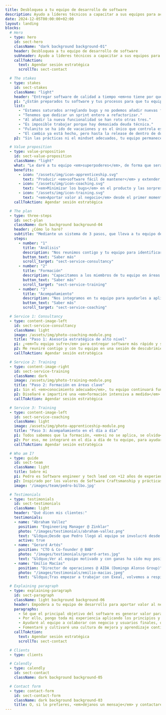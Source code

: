 ```yaml
---
title: Desbloquea a tu equipo de desarrollo de software
description: Ayudo a líderes técnicos a capacitar a sus equipos para acelerar la entrega de software y eliminar los bugs.
date: 2024-12-05T00:00:00+02:00
layout: landing
blocks:
  # Hero
  - type: hero
    id: sect-hero
    className: "dark background background-01"
    header: Desbloquea a tu equipo de desarrollo de software
    subheader: Ayudo a líderes técnicos a capacitar a sus equipos para acelerar la entrega de software y eliminar los bugs.
    callToAction:
      text: Agendar sesión estratégica
      scrollTo: sect-contact

  # The stakes
  - type: stakes
    id: sect-stakes
    className: "light"
    header: "Entregar software de calidad a tiempo <em>no tiene por qué ser doloroso.</em>"
    p1: "¿Están preparados tu software y tus procesos para que tu equipo aporte valor de forma continua, cumpliendo las fechas de entrega? O por el contrario se oyen cosas como..."
    list:
      - "Estamos saturados arreglando bugs y no podemos añadir nuevas funcionalidades."
      - "Tenemos que dedicar un sprint entero a refactorizar."
      - "Al añadir la nueva funcionalidad se han roto otras tres."
      - "Es imposible trabajar porque hay demasiada deuda técnica."
      - "Fulanito se ha ido de vacaciones y es el único que controla este tema."
      - "El cambio ya está hecho, pero hasta la release de dentro de dos semanas no llegará a producción."
    p2: "Sin las prácticas ni el mindset adecuados, tu equipo permanecerá <em>lento, frustrado y ahogado en incidencias</em>."

  # Value proposition
  - type: value-proposition
    id: sect-value-proposition
    className: "light"
    what: "Le daré a tu equipo <em>superpoderes</em>, de forma que serán capaces de:"
    benefits:
      - icon: "/assets/img/icon-apprenticeship.svg"
        text: "Producir <em>software fácil de mantener</em> y extender, <em>entregado a tiempo</em> al mercado."
      - icon: "/assets/img/icon-coaching.svg"
        text: "<em>Minimizar los bugs</em> en el producto y las sorpresas en los despliegues."
      - icon: "/assets/img/icon-training.svg"
        text: "<em>Aportar valor al negocio</em> desde el primer momento y de forma constante."
    callToAction: Agendar sesión estratégica

  # The plan
  - type: three-steps
    id: sect-plan
    className: dark background background-04
    header: ¿Cómo lo haré?
    subtitle: "Mediante un sistema de 3 pasos, que lleva a tu equipo de <em>estar constantemente apagando fuegos</em>, al <em>alto rendimiento y la mejora continua</em>."
    steps:
      - number: "1"
        title: "Análisis"
        description: "Nos reunimos contigo y tu equipo para identificar sus retos y cuellos de botella."
        button_text: "Saber más"
        scroll_target: "sect-service-consultancy"
      - number: "2"
        title: "Formación"
        description: "Capacitamos a los miembros de tu equipo en áreas de conocimiento clave."
        button_text: "Saber más"
        scroll_target: "sect-service-training"
      - number: "3"
        title: "Acompañamiento"
        description: "Nos integramos en tu equipo para ayudarles a aplicar lo aprendido en tu proyecto."
        button_text: "Saber más"
        scroll_target: "sect-service-coaching"

  # Service 1: Consultancy
  - type: content-image-left
    id: sect-service-consultancy
    className: light
    image: /assets/img/photo-coaching-module.png
    title: "Paso 1: Asesoría estratégica de alto nivel"
    p1: ¿<em>Tu equipo sufre</em> para entregar software más rápido y sin bugs, pero no tienes claro por qué ni <em>cómo ayudarles</em> a desbloquearse?
    p2: Me reuniré contigo y con tu equipo en una sesión de descubrimiento en la que auditaré sus prácticas técnicas y de gestión, para <em>identificar cuellos de botella y oportunidades de mejora</em>.
    callToAction: Agendar sesión estratégica

  # Service 2: Training
  - type: content-image-right
    id: sect-service-training
    className: dark
    image: /assets/img/photo-training-module.png
    title: "Paso 2: Formación en áreas clave"
    p1: Sin el <em>conocimiento adecuado</em>, tu equipo continuará funcionando como lo hacía hasta ahora.
    p2: Diseñaré e impartiré una <em>formación intensiva a medida</em> para tu equipo, orientada a cubrir sus gaps de conocimiento, en áreas clave como arquitectura software, orientación a producto o gestión ágil.
    callToAction: Agendar sesión estratégica

  # Service 3: Training
  - type: content-image-left
    id: sect-service-coaching
    className: light
    image: /assets/img/photo-apprenticeship-module.png
    title: "Paso 3: Acompañamiento en el día a día"
    p1: Todos sabemos que la formación, <em>si no se aplica, se olvida</em>.
    p2: Por eso, me integraré en el día a día de tu equipo, para ayudarles a aplicar todos los conocimientos adquiridos sobre el código de tu proyecto, y acompañarles en la mejora de sus prácticas técnicas y procesos de gestión.
    callToAction: Agendar sesión estratégica

  # Who am I?
  - type: guide
    id: sect-team
    className: light
    title: Sobre mí
    p1: Pedro es Software engineer y tech lead con +12 años de experiencia construyendo aplicaciones web escalables en el cloud, y liderando equipos multidisciplinares usando metodologías ágiles.
    p2: Inspirado por los valores de Software Craftsmanship y prácticas de Extreme Programming y DevOps, poniendo especial énfasis en la entrega temprana de valor, comunicación transparente con el cliente y excelencia técnica.
    image: '/images/team/pedro-bilbo.jpg'

  # Testimonials
  - type: testimonials
    id: sect-testimonials
    className: light
    header: "Qué dicen mis clientes:"
    testimonials:
    - name: "Abraham Vallez"
      position: "Engineering Manager @ Zinklar"
      photo: "/images/testimonials/abraham-vallez.png"
      text: "&ldquo;Desde que Pedro llegó al equipo se involucró desde el minuto 1, tanto en el producto como en la parte técnica, siendo una pieza clave en la gran mejora sistémica que experimentó el equipo, ayudando no solo en detalles técnicos si no en las interacciones, relaciones y otras dinámicas de equipo.&rdquo;"
      active: true
    - name: "Gerard Artés"
      position: "CTO & Co-founder @ BAB"
      photo: "/images/testimonials/gerard-artes.jpg"
      text: "&ldquo;Ver al equipo motivado y con ganas ha sido muy positivo. Gana el equipo, gana la empresa y también ganan los empleados a nivel personal ya que obtienen un aprendizaje y una formación extra que tiene un retorno muy positivo&rdquo;"
    - name: "Emilio Macías"
      position: "Director de operaciones @ AIDA (Domingo Alonso Group)"
      photo: "/images/testimonials/emilio-macias.jpeg"
      text: "&ldquo;Tras empezar a trabajar con Exeal, volvemos a respirar en el equipo el aprendizaje, las preguntas, las lecturas... El éxito principal es ayudar a crecer y retener a nuestros profesionales.&rdquo;"

  # Explaining paragraph
  - type: explaining-paragraph
    id: sect-paragraph
    className: light background background-06
    header: Empodera a tu equipo de desarrollo para aportar valor al negocio
    paragraphs:
      - Sé que el principal objetivo del software es generar valor para el negocio, pero también entiendo la desmotivación que supone estar constantemente haciendo malabares para seguir implementando funcionalidades, a la vez que mantener todos los fuegos controlados e intentar mejorar poco a poco el código, aún con la constante presión del negocio y la impotencia de no lograr un entendimiento.
      - Por ello, pongo toda mi experiencia aplicando los principios y prácticas de metodologías de desarrollo ágil como XP (Extreme Programming) y DevOps a disposición de tu equipo, con el que trabajaré codo con codo desde el día a día de vuestro proyecto. Fomentaré la adopción de buenas prácticas, hábitos y creación de un ritmo sostenible, para garantizar la performance y predictibilidad del equipo a largo plazo.
      - Ayudaré al equipo a colaborar con negocio y usuarios finales, optimizar sus procesos de desarrollo, dar forma a la visión técnica y construir software calidad de manera incremental. Lo haré en sesiones de Pair y Mob Programming, así como facilitando dinámicas de equipo. Trasladaré aquellos conocimientos de los que pueda carecer el equipo (p.ej. TDD, refactoring, DDD, CI/CD, etc.), en el momento oportuno y desde un punto de vista aplicado, mediante Learning Hours.
      - Fomentaré y cultivaré una cultura de mejora y aprendizaje continuos entre todos los miembros del equipo para que, cuando me vaya, el equipo pueda seguir creciendo sin mi y aportando valor de forma constante a usuarios y stakeholders, sin incidencias relevantes, sin parones eternos para refactorizar, con despliegues casi instantáneos y sin riesgo y, sobre todo, con personas felices y orgullosas de pertenecer a tu equipo.
    callToAction:
      text: Agendar sesión estratégica
      scrollTo: sect-contact

  # Clients
  - type: clients

  # Calendly
  - type: calendly
    id: sect-contact
    className: dark background background-05

  # Contact form
  - type: contact-form
    id: sect-contact-form
    className: dark background background-03
    title: O, si lo prefieres, <em>déjanos un mensaje</em> y contactaremos nosotros contigo lo antes posible.
---
```

